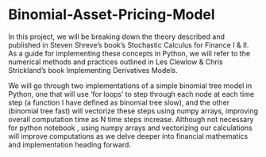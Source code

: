 # Binomial-Asset-Pricing-Model
In this project, we will be breaking down the theory described and published in Steven Shreve’s book’s Stochastic Calculus for Finance I & II. As a guide for implementing these concepts in Python, we will refer to the numerical methods and practices outlined in Les Clewlow & Chris Strickland’s book Implementing Derivatives Models. 

We will go through two implementations of a simple binomial tree model in Python, one that will use ‘for loops’ to step through each node at each time step (a function I have defined as binomial tree slow), and the other (binomial tree fast) will vectorize these steps using numpy arrays, improving overall computation time as N time steps increase. Although not necessary for python notebook , using numpy arrays and vectorizing our calculations will improve computations as we delve deeper into financial mathematics and implementation heading forward.
